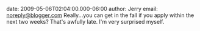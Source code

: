 date: 2009-05-06T02:04:00.000-06:00
author: Jerry
email: noreply@blogger.com
Really...you can get in the fall if you apply within the next two weeks?  That's awfully late.  I'm very surprised myself.
